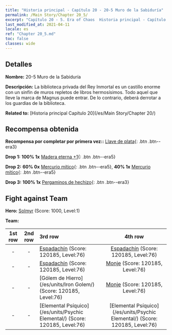 ```yaml
---
title: "Historia principal - Capítulo 20 - 20-5 Muro de la Sabiduría"
permalink: /Main Story/Chapter 20_5/
excerpt: "Capítulo 20 - 5. Era of Chaos  Historia principal - Capítulo 20_5. 20-5 Muro de la Sabiduría"
last_modified_at: 2021-04-11
locale: es
ref: "Chapter 20_5.md"
toc: false
classes: wide
---
```


## Detalles

 **Nombre:** 20-5 Muro de la Sabiduría

 **Descripción:** La biblioteca privada del Rey Inmortal es un castillo enorme con un sinfín de muros repletos de libros hermosísimos. Todo aquel que lleve la marca de Magnus puede entrar. De lo contrario, deberá derrotar a los guardias de la biblioteca.

 **Related to:** [Historia principal Capítulo 20](/es/Main Story/Chapter 20/)

## Recompensa obtenida

 **Recompensa por completar por primera vez::** [Llave de plata](/es/Items/con_693/){: .btn .btn--era3}

 **Drop 1:** **100% 1x** [Madera eterna +1](/es/Items/mat_69/){: .btn .btn--era5}

 **Drop 2:** **60% 0x** [Mercurio mítico](/es/Items/mat_63/){: .btn .btn--era5}, **40% 1x** [Mercurio mítico](/es/Items/mat_63/){: .btn .btn--era5}

 **Drop 3:** **100% 1x** [Pergaminos de hechizo](/es/Items/con_694/){: .btn .btn--era3}


## Fight against Team
 **Hero:** [Solmyr](/es/heroes/Solmyr/) (Score: 1000, Level:1)

 **Team:**


  | 1st row | 2nd row | 3rd row | 4th row |
  |:----:|:----:|:----|:----:|
  | - | - | [Espadachín](/es/units/Swordsman/) (Score: 120185, Level:76)  | [Espadachín](/es/units/Swordsman/) (Score: 120185, Level:76)  |
  | - | - | [Espadachín](/es/units/Swordsman/) (Score: 120185, Level:76)  | [Monje](/es/units/Monk/) (Score: 120185, Level:76)  |
  | - | - | [Gólem de Hierro](/es/units/Iron Golem/) (Score: 120185, Level:76)  | [Monje](/es/units/Monk/) (Score: 120185, Level:76)  |
  | - | - | [Elemental Psíquico](/es/units/Psychic Elemental/) (Score: 120185, Level:76)  | [Elemental Psíquico](/es/units/Psychic Elemental/) (Score: 120185, Level:76)  |


